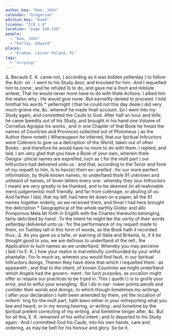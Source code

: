 ```yaml
---
author_key: "Dee, John"
calendar: "Gregorian"
edition_key: "book"
license: "CC0 1.0"
location: "page 158-159"
people:
  - "Dee, John"
  - "Kelley, Edward"
places:
  - "Krakow, Lesser Poland, PL"
tags:
  - "scrying"
---
```

  Δ. Becauſe E. K. came not, ( according as it was bidden yeſterday ) to follow the Acti-
on : I went to his Study door, and knocked for him :  And I requeſted him to come ; and
he refuſed ſo to do, and gave me a ſhort and reſolute anſwer,  That he would never more
have to do with theſe Actions.   I aſked him the reaſon why :  He would give none :  But
earneſtly denied to proceed.   I told himthat his words * yeſternight ( that he could not
this day deale ) did very much grieve me, &c. whereof he made ſmall account.  So I went
into my Study again, and committed the Cauſe to God.
After half an hour and leſſe, he came ſpeedily out of his Study, and brought in his hand
one Volume of Cornelius Agrippa his works , and in one Chapter of that Book he hread the
names of Countries and Provinces collected out of Ptolomeus ( as the Author there noteth )
Whereuppon he inferred, that our ſpiritual Inſtructors were Coſeners to give us a deſcription of
the World, taken out of other Books : and therefore he would have no more to do with them.
I replied, and ſaid, I am very glad that you have a Book of your own, wherein theſe Geogra-
phical names are expreſſed, ſuch as ( for the moſt part ) our Inſtructors had delivered unto
us : and that, according to the Tenor and form of my requeſt to him, ſo to hav{e} them ex-
preſſed : for our more perfect information, by thoſe known names ; to underſtand thoſe 91
unknown and unheard of names, of ſeven letters every one :  whereby they (our Inſtructors I
mean) are very greatly to be thanked, and to be deemed (in all reaſonable mens judgements)
moſt friendly, and far from coſenage, or abuſing of us : And farther I ſaid, that my ſelf, had
here ſet down on a paper, all the 91 names together orderly, as we received them, and thnat
I had here brought the deſcription * Geographical of the whole earthly Globe: and alſo
Pomponius Mela ſet forth in Engliſh with the Chartes thereunto belonging, fairly deſcribed
by hand : To the intent he might ſee the verity of their words yeſterday delivered unto us :
for the performance of my requeſt made to them, on Tueſday  laſt in this form of words, as
the Book hath it recorded thus ;
   Δ. As you gave us a taſte, or warning of Italia and Britania, ſo, if it be thought good
   to you, we are deſirous to underſtand of the reſt ,  the Application to ſuch names as we
   underſtand.
Whereby you may perceive ( ſaid I to E. K. ) how your reaſon is marvellouſly confounded
by your wilful phantaſie :  For ſo much as, wherein you would find fault, in our ſpiritual
Inſtructors doings, Therein they have done that which I requeſted them : as appeareth ; and
that to the intent, of known Countries we might underſtand which Angels had the govern-
ment : for ſuch purpoſes, as occaſion might offer or require our practices to be tryed in.
This ( quoth I ) is to groſſe your error, and to wilful your wrangling :  But I do in nar-
rower points peruſe and conſider their words and doings ; In which though ſometimes my
writings ( after your declaration ) hath been amended by them, yet the occaſion of miſwrit-
ting for the moſt part, hath been either in your miſreporting what you ſaw and heard, or
in my wrong hearing, or writing : and ſometime by the ſpiritual preſent correcting of my
writing, and ſometime longer after, &c.
But for all this, E. K. remained of his wilful intent ; and ſo departed to his Study again :
And I committed God his Cauſe, into his own hands, care and ordering, as may be beſt for his
honour and glory.  So be it.
